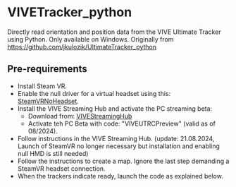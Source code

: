 # VIVETracker_python

Directly read orientation and position data from the VIVE Ultimate Tracker using Python. Only available on Windows. Originally from https://github.com/jkulozik/UltimateTracker_python

## Pre-requirements
- Install Steam VR.
- Enable the null driver for a virtual headset using this: [SteamVRNoHeadset](https://github.com/username223/SteamVRNoHeadset).
- Install the VIVE Streaming Hub and activate the PC streaming beta:
  - Download from: [VIVEStreamingHub](https://www.vive.com/us/vive-hub/download/)
  - Activate teh PC Beta with code: "VIVEUTRCPreview" (valid as of 08/2024).
- Follow instructions in the VIVE Streaming Hub. (update: 21.08.2024, Launch of SteamVR no longer necessary but installation and enabling null HMD is still needed)
- Follow the instructions to create a map. Ignore the last step demanding a SteamVR headset connection.
- When the trackers indicate ready, launch the code as explained below.
